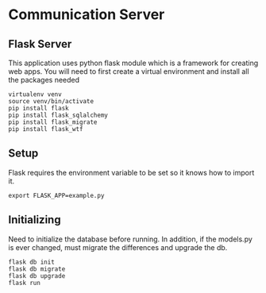 
# Communication Server

## Flask Server
This application uses python flask module which is a framework for creating web apps. You will need to first create a virtual environment and install all the packages needed
```
virtualenv venv
source venv/bin/activate
pip install flask
pip install flask_sqlalchemy
pip install flask_migrate
pip install flask_wtf
```

## Setup 
Flask requires the environment variable to be set so it knows how to import it. 
```
export FLASK_APP=example.py
```

## Initializing 
Need to initialize the database before running. In addition, if the models.py is ever changed, must migrate the differences and upgrade the db.

```
flask db init
flask db migrate
flask db upgrade
flask run
```
